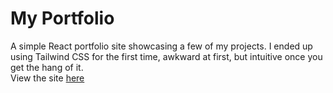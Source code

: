 # My Portfolio

A simple React portfolio site showcasing a few of my projects. I ended up using Tailwind CSS for the first time, awkward at first, but intuitive once you get the hang of it.<br>
View the site  [here](https://verycoolportfolio.netlify.app/)


